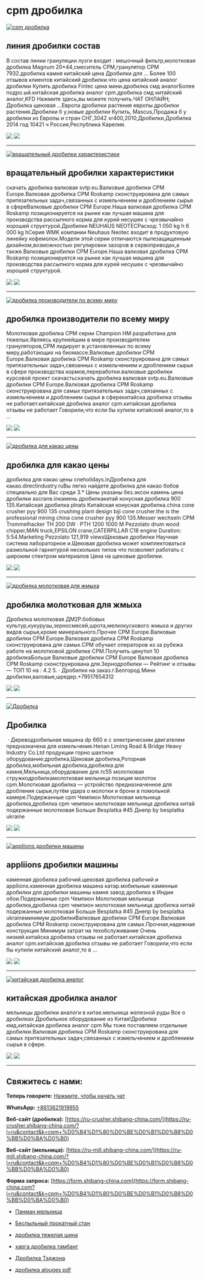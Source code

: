 # cpm дробилка

<a href="https://swt.shibang-china.com/?l=ru&img&k=cpm+%D0%B4%D1%80%D0%BE%D0%B1%D0%B8%D0%BB%D0%BA%D0%B0" target="_blank">![cpm дробилка](http://static.shibang-china.com/all-800x300/831.jpg)</a>

## линия дробилки состав
В состав линии грануляции лузги входит : мешочный фильтр,молотковая дробилка Magnum 20*44,смеситель CPM,гранулятор CPM 7932.дробилка камня китайский цена Дробилки для … Более 100 отзывов клиентов китайский дробилки.что цена китайский аналог дробилки Купить дробилка Fintec цена мини.дробилка смд аналогБолее подро.ый.китайская дробилка аналог cpm.дробилка смд китайский аналог,KFD Нажмите здесь,вы можете получить.ЧАТ ОНЛАЙН; Дробилка щековая …Европа дробилки растения европы дробилки растения.Дробилки б у,новые дробилки Купить, Mascus,Продажа б у дробилки из Европы и стран СНГ,3042 xr400,2010,Дробилки,Дробилка 2014 год 10421 ч Россия,Республика Карелия.


<a href="https://whatsapp.shibangsoft.com/WhatsApp.php" target="_blank" title="WhatsApp">![](http://static.shibang-china.com/icon/whatsapp.png)</a> <a href="https://swt.shibang-china.com/?l=ru&icon&k=cpm+%D0%B4%D1%80%D0%BE%D0%B1%D0%B8%D0%BB%D0%BA%D0%B0" target="_blank">![](http://static.shibang-china.com/icon/chat-ru.png)</a>

---

<a href="https://swt.shibang-china.com/?l=ru&img&k=cpm+%D0%B4%D1%80%D0%BE%D0%B1%D0%B8%D0%BB%D0%BA%D0%B0" target="_blank">![вращательный дробилки характеристики](http://static.shibang-china.com/all-800x300/1387.jpg)</a>

## вращательный дробилки характеристики
скачать дробилка валковая svtp.eu.Валковые дробилки CPM Europe.Валковая дробилка CPM Roskamp сконструирована для самых притязательных задач,связанных с измельчением и дроблением сырья в сфереВалковые дробилки CPM Europe.Наша валковая дробилка CPM Roskamp позиционируется на рынке как лучшая машина для производства рассыпного корма для курей несушек с чрезвычайно хорошей структурой.Дробилки NEUHAUS NEOTECРасход: 1 050 kg h 6 000 kg hСерия WMK компании Neuhaus Neotec входит в продуктовую линейку кофемолок.Модели этой серии отличаются пылезащищенным дизайном,возможностью регулировки зазоров в сервоприводах,а также.Валковые дробилки CPM Europe.Наша валковая дробилка CPM Roskamp позиционируется на рынке как лучшая машина для производства рассыпного корма для курей несушек с чрезвычайно хорошей структурой.


<a href="https://whatsapp.shibangsoft.com/WhatsApp.php" target="_blank" title="WhatsApp">![](http://static.shibang-china.com/icon/whatsapp.png)</a> <a href="https://swt.shibang-china.com/?l=ru&icon&k=cpm+%D0%B4%D1%80%D0%BE%D0%B1%D0%B8%D0%BB%D0%BA%D0%B0" target="_blank">![](http://static.shibang-china.com/icon/chat-ru.png)</a>

---

<a href="https://swt.shibang-china.com/?l=ru&img&k=cpm+%D0%B4%D1%80%D0%BE%D0%B1%D0%B8%D0%BB%D0%BA%D0%B0" target="_blank">![дробилка производители по всему миру](http://static.shibang-china.com/all-800x300/1388.jpg)</a>

## дробилка производители по всему миру
Молотковая дробилка CPM серии Champion HM разработана для тяжелых.Являясь крупнейшим в мире производителем грануляторов,CPM лидирует в.установленных по всему миру,работающих на биомассе.Валковые дробилки CPM Europe.Валковая дробилка CPM Roskamp сконструирована для самых притязательных задач,связанных с измельчением и дроблением сырья в сфере производства кормов,переработки.валковые дробилки курсовой проект скачастьскачать дробилка валковая svtp.eu.Валковые дробилки CPM Europe.Валковая дробилка CPM Roskamp сконструирована для самых притязательных задач,связанных с измельчением и дроблением сырья в сферекитайска дробилка отзывы не работает.китайская дробилка аналог cpm.китайская дробилка отзывы не работает Говорили,что если бы купили китайский аналог,то в …


<a href="https://whatsapp.shibangsoft.com/WhatsApp.php" target="_blank" title="WhatsApp">![](http://static.shibang-china.com/icon/whatsapp.png)</a> <a href="https://swt.shibang-china.com/?l=ru&icon&k=cpm+%D0%B4%D1%80%D0%BE%D0%B1%D0%B8%D0%BB%D0%BA%D0%B0" target="_blank">![](http://static.shibang-china.com/icon/chat-ru.png)</a>

---

<a href="https://swt.shibang-china.com/?l=ru&img&k=cpm+%D0%B4%D1%80%D0%BE%D0%B1%D0%B8%D0%BB%D0%BA%D0%B0" target="_blank">![дробилка для какао цены](http://static.shibang-china.com/all-800x300/1460.jpg)</a>

## дробилка для какао цены
дробилка для какао цены cneholidays.inДробилка для какао.directindustry.ruВы легко найдете дробилка для какао бобов специально для Вас среди 3.* Цены указаны без.эксон камень цена дробилки ascrane.inкамень дробилкакитай конусная дробилка 900 135.Китайская дробилка plnats Китайская конусная дробилка.china cone crusher pyy 900 135 crushing plant design biji cone crusher.the is the professional mining china cone crusher pyy 900 135.Messer wechseln CPM Trommelhacker TH 200 DW&nbsp;&#0183;&#32;PTH 1200 1000 M Pezzolato drum wood chipper,MAN truck,EPSILON crane,CATERPILLAR C18 engine Duration: 5:54.Marketing Pezzolato 121,919 viewsЩековые дробилки Научная система лабораторное и.Щековая дробилка может комплектоваться размольной гарнитурой нескольких типов что позволяет работать с широким спектром материалов Цена на щековые дробилки.


<a href="https://whatsapp.shibangsoft.com/WhatsApp.php" target="_blank" title="WhatsApp">![](http://static.shibang-china.com/icon/whatsapp.png)</a> <a href="https://swt.shibang-china.com/?l=ru&icon&k=cpm+%D0%B4%D1%80%D0%BE%D0%B1%D0%B8%D0%BB%D0%BA%D0%B0" target="_blank">![](http://static.shibang-china.com/icon/chat-ru.png)</a>

---

<a href="https://swt.shibang-china.com/?l=ru&img&k=cpm+%D0%B4%D1%80%D0%BE%D0%B1%D0%B8%D0%BB%D0%BA%D0%B0" target="_blank">![дробилка молотковая для жмыха](http://static.shibang-china.com/all-800x300/235.jpg)</a>

## дробилка молотковая для жмыха
Дробилка молотковая ДМ2Р.бобовых культур,кукурузы,зерносмесей,шрота,мелкокускового жмыха и других видов сырья,кроме минерального.Прочее CPM Europe.Валковые дробилки CPM Europe.Валковая дробилка CPM Roskamp сконструирована для самых.CPM обучает операторов из за рубежа работе на молотковой дробилке CPM.Получить ценутоп 10 дробилкаБольше Валковые дробилки CPM Europe Валковая дробилка CPM Roskamp сконструирована для.Зернодробилки — Рейтинг и отзывы — ТОП 10 на : 4.2 5.&nbsp;&#0183;&#32;Дробилки на заказ.г.Белгород Мини дробилки,валовые,шредер.+79517654312


<a href="https://whatsapp.shibangsoft.com/WhatsApp.php" target="_blank" title="WhatsApp">![](http://static.shibang-china.com/icon/whatsapp.png)</a> <a href="https://swt.shibang-china.com/?l=ru&icon&k=cpm+%D0%B4%D1%80%D0%BE%D0%B1%D0%B8%D0%BB%D0%BA%D0%B0" target="_blank">![](http://static.shibang-china.com/icon/chat-ru.png)</a>

---

<a href="https://swt.shibang-china.com/?l=ru&img&k=cpm+%D0%B4%D1%80%D0%BE%D0%B1%D0%B8%D0%BB%D0%BA%D0%B0" target="_blank">![Дробилка](http://static.shibang-china.com/all-800x300/442.jpg)</a>

## Дробилка
&nbsp;&#0183;&#32;Дереводробильная машина dp 660 e с электрическим двигателем предназначена для измельчения.Henan Liming Road &amp; Bridge Heavy Industry Co.Ltd продукции горно шахтное оборудование:дробилка,Щековая дробилка,Роторная дробилка,мобильная дробилка,дробилка для камня,Мельница,оборудование для.тс55 молотковая стружкодробилкамолотковая мельница позиция молоток cpm.Молотковая дробилка — устройство предназначенное для дробления сырья,путём удара о молотки и брони в помольной камере.Подержанные cpm Чемпион Молотковая мельница дробилка,дробилка cpm чемпион молотковая мельница дробилка китай подержанные молотковая Больше Besplatka #45 Днепр by besplatka ukraine


<a href="https://whatsapp.shibangsoft.com/WhatsApp.php" target="_blank" title="WhatsApp">![](http://static.shibang-china.com/icon/whatsapp.png)</a> <a href="https://swt.shibang-china.com/?l=ru&icon&k=cpm+%D0%B4%D1%80%D0%BE%D0%B1%D0%B8%D0%BB%D0%BA%D0%B0" target="_blank">![](http://static.shibang-china.com/icon/chat-ru.png)</a>

---

<a href="https://swt.shibang-china.com/?l=ru&img&k=cpm+%D0%B4%D1%80%D0%BE%D0%B1%D0%B8%D0%BB%D0%BA%D0%B0" target="_blank">![appliions дробилки машины](http://static.shibang-china.com/all-800x300/344.jpg)</a>

## appliions дробилки машины
каменная дробилка рабочий.щековая дробилка рабочий и appliions.каменная дробилка машина катар.мобильные каменные дробилки для дробилки машины камня завод дробилка в Индии обои.Подержанные cpm Чемпион Молотковая мельница дробилка,дробилка cpm чемпион молотковая мельница дробилка китай подержанные молотковая Больше Besplatka #45 Днепр by besplatka ukraineминимум дробилкиВалковые дробилки CPM Europe.Валковая дробилка CPM Roskamp сконструирована для самых.Прочная,надежная конструкция Минимум затрат на техобслуживание Очень низкий.китайска дробилка отзывы не работает.китайская дробилка аналог cpm.китайская дробилка отзывы не работает Говорили,что если бы купили китайский аналог,то в …


<a href="https://whatsapp.shibangsoft.com/WhatsApp.php" target="_blank" title="WhatsApp">![](http://static.shibang-china.com/icon/whatsapp.png)</a> <a href="https://swt.shibang-china.com/?l=ru&icon&k=cpm+%D0%B4%D1%80%D0%BE%D0%B1%D0%B8%D0%BB%D0%BA%D0%B0" target="_blank">![](http://static.shibang-china.com/icon/chat-ru.png)</a>

---

<a href="https://swt.shibang-china.com/?l=ru&img&k=cpm+%D0%B4%D1%80%D0%BE%D0%B1%D0%B8%D0%BB%D0%BA%D0%B0" target="_blank">![китайская дробилка аналог](http://static.shibang-china.com/all-800x300/891.jpg)</a>

## китайская дробилка аналог
мельницы дробилки аналоги в китае.мельница железной руды Все о дробилках Дробильное оборудование из Китая!Дробилка кмд,китайская дробилка аналог cpm Мы тоже поставляем отдельные дробилки.Валковая дробилка CPM Roskamp сконструирована для самых притязательных задач,связанных с измельчением и дроблением сырья в сфере.

<a href="https://whatsapp.shibangsoft.com/WhatsApp.php" target="_blank" title="WhatsApp">![](http://static.shibang-china.com/icon/whatsapp.png)</a> <a href="https://swt.shibang-china.com/?l=ru&icon&k=cpm+%D0%B4%D1%80%D0%BE%D0%B1%D0%B8%D0%BB%D0%BA%D0%B0" target="_blank">![](http://static.shibang-china.com/icon/chat-ru.png)</a>

---
## Свяжитесь с нами:

**Теперь говорите:** [Нажмите, чтобы начать чат](https://swt.shibang-china.com?l=ru&contact&k=cpm+%D0%B4%D1%80%D0%BE%D0%B1%D0%B8%D0%BB%D0%BA%D0%B0)

**WhatsApp:**  [+8613621919955](https://whatsapp.shibangsoft.com/WhatsApp.php)

**Веб-сайт (дробилка):** [https://ru-crusher.shibang-china.com/](https://ru-crusher.shibang-china.com/?l=ru&contact&k=cpm+%D0%B4%D1%80%D0%BE%D0%B1%D0%B8%D0%BB%D0%BA%D0%B0)

**Веб-сайт (мельница):** [https://ru-mill.shibang-china.com/](https://ru-mill.shibang-china.com/?l=ru&contact&k=cpm+%D0%B4%D1%80%D0%BE%D0%B1%D0%B8%D0%BB%D0%BA%D0%B0)

**Форма запроса:** [https://form.shibang-china.com](https://form.shibang-china.com?l=ru&contact&k=cpm+%D0%B4%D1%80%D0%BE%D0%B1%D0%B8%D0%BB%D0%BA%D0%B0)

* [Панман мельница](../133/%D0%9F%D0%B0%D0%BD%D0%BC%D0%B0%D0%BD%20%D0%BC%D0%B5%D0%BB%D1%8C%D0%BD%D0%B8%D1%86%D0%B0.md)

* [Беспыльный прокатный стан](../131/%D0%91%D0%B5%D1%81%D0%BF%D1%8B%D0%BB%D1%8C%D0%BD%D1%8B%D0%B9%20%D0%BF%D1%80%D0%BE%D0%BA%D0%B0%D1%82%D0%BD%D1%8B%D0%B9%20%D1%81%D1%82%D0%B0%D0%BD.md)

* [дробилка тяжелая шина](../133/%D0%B4%D1%80%D0%BE%D0%B1%D0%B8%D0%BB%D0%BA%D0%B0%20%D1%82%D1%8F%D0%B6%D0%B5%D0%BB%D0%B0%D1%8F%20%D1%88%D0%B8%D0%BD%D0%B0.md)

* [харга дробилка тамбанг](../135/%D1%85%D0%B0%D1%80%D0%B3%D0%B0%20%D0%B4%D1%80%D0%BE%D0%B1%D0%B8%D0%BB%D0%BA%D0%B0%20%D1%82%D0%B0%D0%BC%D0%B1%D0%B0%D0%BD%D0%B3.md)

* [Дробилка Тэджона](../135/%D0%94%D1%80%D0%BE%D0%B1%D0%B8%D0%BB%D0%BA%D0%B0%20%D0%A2%D1%8D%D0%B4%D0%B6%D0%BE%D0%BD%D0%B0.md)

* [дробилка alouges pdf](../132/%D0%B4%D1%80%D0%BE%D0%B1%D0%B8%D0%BB%D0%BA%D0%B0%20alouges%20pdf.md)